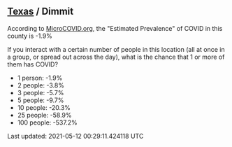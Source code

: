 
## [Texas](/united-states/texas) / Dimmit

According to [MicroCOVID.org](http://microcovid.org),
the "Estimated Prevalence" of COVID in this county is -1.9%

If you interact with a certain number of people in this location
(all at once in a group, or spread out across the day), what is the chance that
1 or more of them has COVID?

- 1 person: -1.9%
- 2 people: -3.8%
- 3 people: -5.7%
- 5 people: -9.7%
- 10 people: -20.3%
- 25 people: -58.9%
- 100 people: -537.2%

Last updated: 2021-05-12 00:29:11.424118 UTC
